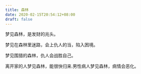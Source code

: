 ```yaml
---
title: 森林
date: 2020-02-15T20:54:12+08:00
draft: false
---
```


梦见森林，是发财的兆头。


梦见在森林里迷路，会上仇人的当，陷入困境。


梦见围猎的森林，仇人会战胜自己。


离开家的人梦见森林，能很快归来.男性病人梦见森林，病情会恶化。
